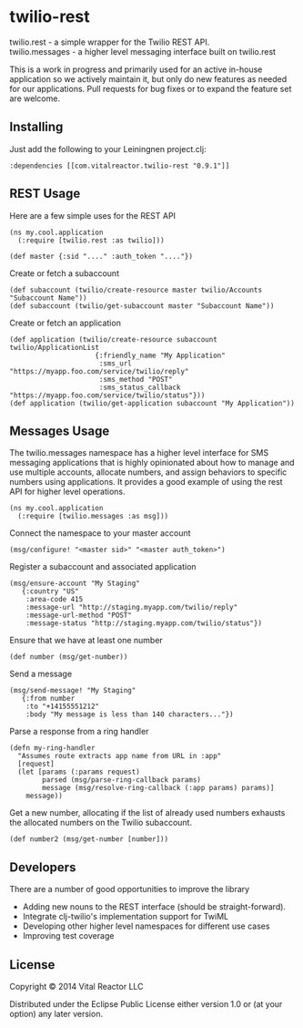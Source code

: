 # twilio-rest

twilio.rest - a simple wrapper for the Twilio REST API.  
twilio.messages - a higher level messaging interface built on twilio.rest

This is a work in progress and primarily used for an active in-house
application so we actively maintain it, but only do new features as
needed for our applications.  Pull requests for bug fixes or to expand
the feature set are welcome.

## Installing

Just add the following to your Leiningnen project.clj:

    :dependencies [[com.vitalreactor.twilio-rest "0.9.1"]]

## REST Usage

Here are a few simple uses for the REST API

    (ns my.cool.application
      (:require [twilio.rest :as twilio]))

    (def master {:sid "...." :auth_token "...."}) 

Create or fetch a subaccount

	(def subaccount (twilio/create-resource master twilio/Accounts "Subaccount Name"))
	(def subaccount (twilio/get-subaccount master "Subaccount Name"))

Create or fetch an application

    (def application (twilio/create-resource subaccount twilio/ApplicationList 
                         {:friendly_name "My Application"
                          :sms_url "https://myapp.foo.com/service/twilio/reply"
                          :sms_method "POST"
                          :sms_status_callback "https://myapp.foo.com/service/twilio/status"}))
    (def application (twilio/get-application subaccount "My Application"))

## Messages Usage

The twilio.messages namespace has a higher level interface for SMS
messaging applications that is highly opinionated about how to
manage and use multiple accounts, allocate numbers, and assign 
behaviors to specific numbers using applications.  It provides
a good example of using the rest API for higher level operations.

    (ns my.cool.application
	  (:require [twilio.messages :as msg]))

Connect the namespace to your master account

    (msg/configure! "<master sid>" "<master auth_token>")

Register a subaccount and associated application

    (msg/ensure-account "My Staging" 
	   {:country "US"
	    :area-code 415
		:message-url "http://staging.myapp.com/twilio/reply"
		:message-url-method "POST"
		:message-status "http://staging.myapp.com/twilio/status"})

Ensure that we have at least one number
 
    (def number (msg/get-number))

Send a message

    (msg/send-message! "My Staging" 
       {:from number
        :to "+14155551212"
        :body "My message is less than 140 characters..."})

Parse a response from a ring handler

    (defn my-ring-handler 
      "Assumes route extracts app name from URL in :app"
      [request]
  	  (let [params (:params request)
            parsed (msg/parse-ring-callback params)
            message (msg/resolve-ring-callback (:app params) params)]
        message))

Get a new number, allocating if the list of already used numbers exhausts the allocated numbers on the Twilio subaccount.

    (def number2 (msg/get-number [number]))

## Developers

There are a number of good opportunities to improve the library

  - Adding new nouns to the REST interface (should be straight-forward).
  - Integrate clj-twilio's implementation support for TwiML 
  - Developing other higher level namespaces for different use cases
  - Improving test coverage

## License

Copyright © 2014 Vital Reactor LLC

Distributed under the Eclipse Public License either version 1.0 or (at
your option) any later version.
